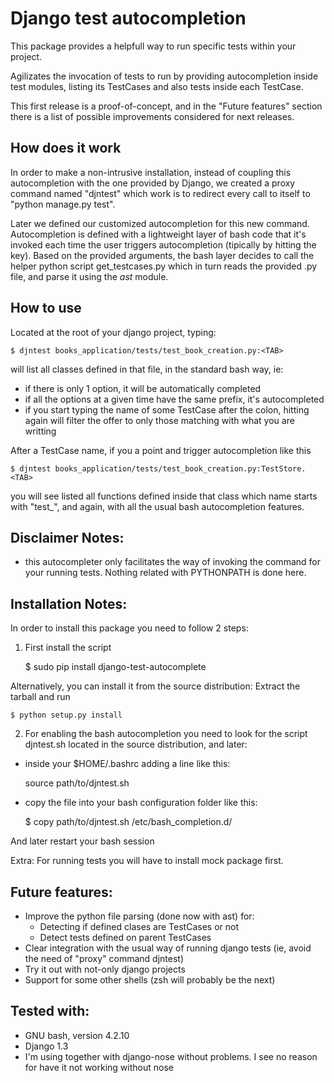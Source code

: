 Django test autocompletion
==========================

This package provides a helpfull way to run specific tests within your project.

Agilizates the invocation of tests to run by providing autocompletion inside
test modules, listing its TestCases and also tests inside each TestCase.

This first release is a proof-of-concept, and in the "Future features" section
there is a list of possible improvements considered for next releases.


How does it work
----------------

In order to make a non-intrusive installation, instead of coupling this
autocompletion with the one provided by Django, we created a proxy command
named "djntest" which work is to redirect every call to itself to
"python manage.py test".

Later we defined our customized autocompletion for this new command.
Autocompletion is defined with a lightweight layer of bash code that it's
invoked each time the user triggers autocompletion (tipically by hitting the
<TAB> key). Based on the provided arguments, the bash layer decides to call the
helper python script get_testcases.py which in turn reads the provided .py
file, and parse it using the *ast* module.


How to use
----------

Located at the root of your django project, typing:

    $ djntest books_application/tests/test_book_creation.py:<TAB>

will list all classes defined in that file, in the standard bash way, ie:
 * if there is only 1 option, it will be automatically completed
 * if all the options at a given time have the same prefix, it's autocompleted
 * if you start typing the name of some TestCase after the colon, hitting <TAB>
   again will filter the offer to only those matching with what you are writting

After a TestCase name, if you a point and trigger autocompletion like this

    $ djntest books_application/tests/test_book_creation.py:TestStore.<TAB>

you will see listed all functions defined inside that class which name starts
with "test_", and again, with all the usual bash autocompletion features.


Disclaimer Notes:
-----------------

 * this autocompleter only facilitates the way of invoking the command for
   your running tests. Nothing related with PYTHONPATH is done here.


Installation Notes:
-------------------

In order to install this package you need to follow 2 steps:

1. First install the script

    $ sudo pip install django-test-autocomplete

Alternatively, you can install it from the source distribution:
Extract the tarball and run

    $ python setup.py install

2. For enabling the bash autocompletion you need to look for the
script djntest.sh located in the source distribution, and later:

 * inside your $HOME/.bashrc adding a line like this:

    source path/to/djntest.sh

 * copy the file into your bash configuration folder like this:

    $ copy path/to/djntest.sh /etc/bash_completion.d/

And later restart your bash session

Extra:
For running tests you will have to install mock package first.


Future features:
----------------

 * Improve the python file parsing (done now with ast) for:
    - Detecting if defined clases are TestCases or not
    - Detect tests defined on parent TestCases
 * Clear integration with the usual way of running django tests (ie, avoid the need of
   "proxy" command djntest)
 * Try it out with not-only django projects
 * Support for some other shells (zsh will probably be the next)


Tested with:
------------
 * GNU bash, version 4.2.10
 * Django 1.3
 * I'm using together with django-nose without problems. I see no reason for
   have it not working without nose

